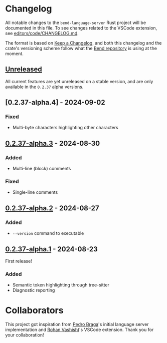 # Changelog

All notable changes to the `bend-language-server` Rust project will be documented in this file.
To see changes related to the VSCode extension, see [editors/code/CHANGELOG.md](./editors/code/CHANGELOG.md).

The format is based on [Keep a Changelog](https://keepachangelog.com/en/1.1.0/),
and both this changelog and the crate's versioning scheme follow what the
[Bend repository](https://github.com/HigherOrderCO/Bend) is using at the moment.

## [Unreleased]

All current features are yet unreleased on a stable version, and are only available in the `0.2.37` alpha versions.

## [0.2.37-alpha.4] - 2024-09-02

### Fixed

- Multi-byte characters highlighting other characters

## [0.2.37-alpha.3] - 2024-08-30

### Added

- Multi-line (block) comments

### Fixed

- Single-line comments

## [0.2.37-alpha.2] - 2024-08-27

### Added

- `--version` command to executable

## [0.2.37-alpha.1] - 2024-08-23

First release!

### Added

- Semantic token highlighting through tree-sitter
- Diagnostic reporting

<!-- still haven't added a release to GitHub -->
[0.2.37-alpha.3]: https://github.com/HigherOrderCO/bend-language-server/
[0.2.37-alpha.2]: https://github.com/HigherOrderCO/bend-language-server/
[0.2.37-alpha.1]: https://github.com/HigherOrderCO/bend-language-server/
[Unreleased]: https://github.com/HigherOrderCO/bend-language-server/

# Collaborators

This project got inspiration from [Pedro Braga](https://github.com/mrpedrobraga)'s initial language server implementation and [Rohan Vashisht](https://github.com/RohanVashisht1234)'s VSCode extension. Thank you for your collaboration!
